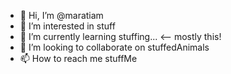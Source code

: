 - 👋 Hi, I’m @maratiam
- 👀 I’m interested in stuff
- 🌱 I’m currently learning stuffing... <-- mostly this!
- 💞️ I’m looking to collaborate on stuffedAnimals
- 📫 How to reach me stuffMe

<!---
maratiam/maratiam is a ✨ special ✨ repository because its `README.md` (this file) appears on your GitHub profile.
You can click the Preview link to take a look at your changes.
--->
